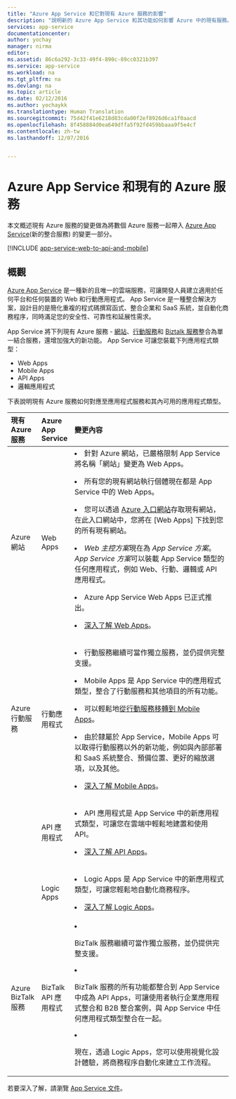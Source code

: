 ```yaml
---
title: "Azure App Service 和它對現有 Azure 服務的影響"
description: "說明新的 Azure App Service 和其功能如何影響 Azure 中的現有服務。"
services: app-service
documentationcenter: 
author: yochay
manager: nirma
editor: 
ms.assetid: 86c6a292-3c33-49f4-890c-89cc0321b397
ms.service: app-service
ms.workload: na
ms.tgt_pltfrm: na
ms.devlang: na
ms.topic: article
ms.date: 02/12/2016
ms.author: yochaykk
ms.translationtype: Human Translation
ms.sourcegitcommit: 75d42f41e6218d83cda00f2ef8926d6ca1f0aacd
ms.openlocfilehash: 8f458884d0ea649dffa5f92fd459bbaaa9f5e4cf
ms.contentlocale: zh-tw
ms.lasthandoff: 12/07/2016


---
```

# <a name="azure-app-service-and-existing-azure-services"></a>Azure App Service 和現有的 Azure 服務
本文概述現有 Azure 服務的變更做為將數個 Azure 服務一起帶入 [Azure App Service](https://azure.microsoft.com/services/app-service/)(新的整合服務) 的變更一部分。

[!INCLUDE [app-service-web-to-api-and-mobile](../../includes/app-service-web-to-api-and-mobile.md)]

## <a name="overview"></a>概觀
[Azure App Service](https://azure.microsoft.com/services/app-service/) 是一種新的且唯一的雲端服務，可讓開發人員建立適用於任何平台和任何裝置的 Web 和行動應用程式。 App Service 是一種整合解決方案，設計目的是簡化重複的程式碼撰寫函式、整合企業和 SaaS 系統，並自動化商務程序，同時滿足您的安全性、可靠性和延展性需求。

App Service 將下列現有 Azure 服務 - [網站](https://azure.microsoft.com/services/websites/)、[行動服務](https://azure.microsoft.com/services/mobile-services/)和 [Biztalk 服務](https://azure.microsoft.com/services/biztalk-services/)整合為單一結合服務，還增加強大的新功能。  App Service 可讓您裝載下列應用程式類型：

* Web Apps
* Mobile Apps
* API Apps
* 邏輯應用程式

下表說明現有 Azure 服務如何對應至應用程式服務和其內可用的應用程式類型。

<table>
<thead>
<tr class="header">
<th align="left", style="width:10%">現有 Azure 服務</th>
<th align="left", style="width:10%">Azure App Service</th>
<th align="left", style="width:80%">變更內容</th>
</tr>
</thead>
<tbody>
<tr class="odd">
<td align="left">Azure 網站</td>
<td align="left">Web Apps</td>
<td align="left"><li>針對 Azure 網站，已嚴格限制 App Service 將名稱「網站」變更為 Web Apps。
<p><li>所有您的現有網站執行個體現在都是 App Service 中的 Web Apps。</p>
<p><li>您可以透過 <a href="http://go.microsoft.com/fwlink/?LinkId=529715">Azure 入口網站</a>存取現有網站，在此入口網站中，您將在 [Web Apps]<em></em> 下找到您的所有現有網站。</p>
<p><li><em>Web 主控方案</em>現在為 <em>App Service 方案</em>。 <em>App Service 方案</em>可以裝載 App Service 類型的任何應用程式，例如 Web、行動、邏輯或 API 應用程式。</p>
<p><li>Azure App Service Web Apps 已正式推出。</p>
<p><li><a href="http://azure.microsoft.com/services/app-service/web/">深入了解 Web Apps</a>。</p></td>
</tr>
<tr class="even">
<td align="left">Azure 行動服務</td>
<td align="left">行動應用程式</td>
<td align="left"><p><li>行動服務繼續可當作獨立服務，並仍提供完整支援。</p>
<p><li>Mobile Apps 是 App Service 中的應用程式類型，整合了行動服務和其他項目的所有功能。</p>
<p><li>可以輕鬆地<a href="http://go.microsoft.com/fwlink/?LinkID=724279&clcid=0x409">從行動服務移轉到 Mobile Apps</a>。</p>
<p><li>由於隸屬於 App Service，Mobile Apps 可以取得行動服務以外的新功能，例如與內部部署和 SaaS 系統整合、預備位置、更好的縮放選項，以及其他。</p>
<p><li><a href="http://azure.microsoft.com/services/app-service/mobile/">深入了解 Mobile Apps</a>。</p>
</tr>
<tr class="odd">
<td align="left"></td>
<td align="left">API 應用程式</td>
<td align="left">
<p><li>API 應用程式是 App Service 中的新應用程式類型，可讓您在雲端中輕鬆地建置和使用 API。</p>
<p><li><a href="http://azure.microsoft.com/services/app-service/api/">深入了解 API Apps</a>。</p></td>
</tr>
<tr class="even">
<td align="left"></td>
<td align="left">Logic Apps</td>
<td align="left">
<p><li>Logic Apps 是 App Service 中的新應用程式類型，可讓您輕鬆地自動化商務程序。</p>
<p><li><a href="http://azure.microsoft.com/services/app-service/logic/">深入了解 Logic Apps</a>。</p></td>
</tr>
<tr class="odd">
<td align="left">Azure BizTalk 服務</td>
<td align="left">BizTalk API 應用程式</td>
<td align="left">
<li><p>BizTalk 服務繼續可當作獨立服務，並仍提供完整支援。</p>
<li><p>BizTalk 服務的所有功能都整合到 App Service 中成為 API Apps，可讓使用者執行企業應用程式整合和 B2B 整合案例，與 App Service 中任何應用程式類型整合在一起。</p>
<li><p>現在，透過 Logic Apps，您可以使用視覺化設計體驗，將商務程序自動化來建立工作流程。</p></td>
</tr>
</tbody>
</table>

若要深入了解，請瀏覽 [App Service 文件](https://azure.microsoft.com/documentation/services/app-service/)。


